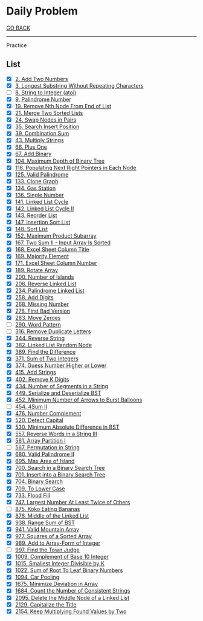 # Daily Problem

[GO BACK](../README.md)

___

Practice

## List

* [x] [2. Add Two Numbers](./2_Add-Two-Numbers/README.md)
* [x] [3. Longest Substring Without Repeating Characters](./3_Longest-Substring-Without-Repeating-Characters/README.md)
* [ ] [8. String to Integer (atoi)](./8_String-to-Integer-atoi/README.md)
* [x] [9. Palindrome Number](./9_Palindrome-Number/README.md)
* [x] [19. Remove Nth Node From End of List](./19_Remove-Nth-Node-From-End-of-List/README.md)
* [x] [21. Merge Two Sorted Lists](./21_Merge-Two-Sorted-Lists/README.md)
* [x] [24. Swap Nodes in Pairs](./24_Swap-Nodes-in-Pairs/README.md)
* [x] [35. Search Insert Position](./35_Search-Insert-Position/README.md)
* [x] [39. Combination Sum](./39_Combination-Sum/README.md)
* [x] [43. Multiply Strings](./43_Multiply-Strings/43_multiply-strings.cpp)
* [x] [66. Plus One](./66_Plus-One/README.md)
* [x] [67. Add Binary](./67_Add-Binary/README.md)
* [x] [104. Maximum Depth of Binary Tree](./104_Maximum-Depth-of-Binary-Tree/README.md)
* [x] [116. Populating Next Right Pointers in Each Node](./116_Populating-Next-Right-Pointers-in-Each-Node/README.md)
* [x] [125. Valid Palindrome](./125_Valid-Palindrome/README.md)
* [x] [133. Clone Graph](./133_Clone-Graph/README.md)
* [x] [134. Gas Station](./134_Gas-Station/README.md)
* [x] [136. Single Number](./136_Single-Number/README.md)
* [x] [141. Linked List Cycle](./141_linked-list-cycle/README.md)
* [x] [142. Linked List Cycle II](./142_linked-list-cycle-II/README.md)
* [x] [143. Reorder List](./143_Reorder-List/README.md)
* [x] [147. Insertion Sort List](./147_Insertion-Sort-List/README.md)
* [x] [148. Sort List](./148_Sort-List/README.md)
* [x] [152. Maximum Product Subarray](./152_Maximum-Product-Subarray/README.md)
* [x] [167. Two Sum II - Input Array Is Sorted](167_Two-Sum-II-Input/README.md)
* [x] [168. Excel Sheet Column Title](./168_Excel-Sheet-Column-Title/README.md)
* [x] [169. Majority Element](169_Majority-Element/README.md)
* [x] [171. Excel Sheet Column Number](./171_Excel-Sheet-Column-Number/README.md)
* [x] [189. Rotate Array](./189_Rotate-Array/README.md)
* [x] [200. Number of Islands](./200_Number-of-Islands/README.md)
* [x] [206. Reverse Linked List](./206_Reverse-Linked-List/README.md)
* [x] [234. Palindrome Linked List](./234_Palindrome-Linked-List/README.md)
* [x] [258. Add Digits](./258_Add-Digits/README.md)
* [x] [268. Missing Number](268_Missing-Number/README.md)
* [x] [278. First Bad Version](./278_First-Bad-Version/README.md)
* [x] [283. Move Zeroes](./283_Move-Zeroes/README.md)
* [ ] [290. Word Pattern](./290_Word-Pattern/README.md)
* [ ] [316. Remove Duplicate Letters](./316_Remove-Duplicate-Letters/README.md)
* [x] [344. Reverse String](./344_Reverse-String/README.md)
* [x] [382. Linked List Random Node](./382_Linked-List-Random-Node/README.md)
* [x] [389. Find the Difference](389_Find-the-Difference/README.md)
* [x] [371. Sum of Two Integers](./371_Sum-of-Two-Integers/README.md)
* [x] [374. Guess Number Higher or Lower](./374_Guess-Number-Higher-or-Lower/README.md)
* [x] [415. Add Strings](./415_Add-Strings/README.md)
* [x] [402. Remove K Digits](./402_Remove-K-Digits/README.md)
* [x] [434. Number of Segments in a String](./434_Number-of-Segments-in-a-String/README.md)
* [x] [449. Serialize and Deserialize BST](./449_Serialize-and-Deserialize-BST/README.md)
* [x] [452. Minimum Number of Arrows to Burst Balloons](./452_Minimum-Number-of-Arrows-to-Burst-Balloons/README.md)
* [ ] [454. 4Sum II](454_4Sum-II/README.md)
* [x] [476. Number Complement](./476_Number-Complement/README.md)
* [x] [520. Detect Capital](./520_Detect-Capital/README.md)
* [x] [530. Minimum Absolute Difference in BST](./530_Minimum-Absolute-Difference-in-BST/README.md)
* [x] [557. Reverse Words in a String III](557_Reverse-Words-in-a-String-III/README.md)
* [x] [561. Array Partition I](./561_Array-Partition-I/README.md)
* [ ] [567. Permutation in String](./567_Permutation-in-String/README.md)
* [x] [680. Valid Palindrome II](680_Valid-Palindrome-II/README.md)
* [x] [695. Max Area of Island](./695_Max-Area-of-Island/README.md)
* [x] [700. Search in a Binary Search Tree](./700_Search-in-a-Binary-Search-Tree/README.md)
* [x] [701. Insert into a Binary Search Tree](./701_Insert-Into-a-Binary-Search-Tree/README.md)
* [x] [704. Binary Search](./704_Binary-Search/README.md)
* [x] [709. To Lower Case](./709_To-Lower-Case/README.md)
* [x] [733. Flood Fill](./733_Flood-Fill/README.md)
* [x] [747. Largest Number At Least Twice of Others](./747_Largest-Number-At-Least-Twice-of-Others/README.md)
* [ ] [875. Koko Eating Bananas](./875_Koko-Eating-Bananas/README.md)
* [x] [876. Middle of the Linked List](./876_Middle-Of-The-Linked-List/README.md)
* [x] [938. Range Sum of BST](./938_Range-Sum-of-BST/README.md)
* [x] [941. Valid Mountain Array](./941_Valid-Mountain-Array/README.md)
* [x] [977. Squares of a Sorted Array](./977_Squares-of-a-Sorted-Array/README.md)
* [x] [989. Add to Array-Form of Integer](./989_Add-to-Array-Form-of-Integer/README.md)
* [ ] [997. Find the Town Judge](./997_Find-the-Town-Judge/README.md)
* [x] [1009. Complement of Base 10 Integer](./1009_Complement-of-Base-10-Integer/README.md)
* [x] [1015. Smallest Integer Divisible by K](./1015_Smallest-Integer-Divisible-by-K/README.md)
* [x] [1022. Sum of Root To Leaf Binary Numbers](./1022_Sum-of-Root-To-Leaf-Binary-Numbers/README.md)
* [x] [1094. Car Pooling](./1094_Car-Pooling/README.md)
* [x] [1675. Minimize Deviation in Array](./1675_Minimize-Deviation-in-Array/README.md)
* [x] [1684. Count the Number of Consistent Strings](./1684_Count-the-Number-of-Consistent-Strings/README.md)
* [x] [2095. Delete the Middle Node of a Linked List](2095_Delete-The-Middle-Node-Of-A-Linked-List/README.md)
* [x] [2129. Capitalize the Title](2129_Capitalize-the-Title/README.md)
* [x] [2154. Keep Multiplying Found Values by Two](2154_Keep-Multiplying-Found-Values-by-Two/README.md)
